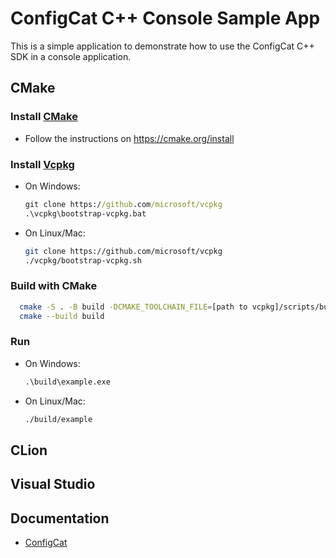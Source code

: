 # ConfigCat C++ Console Sample App

This is a simple application to demonstrate how to use the ConfigCat C++ SDK in a console application.

## CMake

### Install [CMake](https://cmake.org/)

- Follow the instructions on https://cmake.org/install 

### Install [Vcpkg](https://github.com/microsoft/vcpkg)

- On Windows:
  ```cmd
  git clone https://github.com/microsoft/vcpkg
  .\vcpkg\bootstrap-vcpkg.bat
  ```

- On Linux/Mac:
  ```bash
  git clone https://github.com/microsoft/vcpkg
  ./vcpkg/bootstrap-vcpkg.sh
  ```

### Build with CMake

```bash
  cmake -S . -B build -DCMAKE_TOOLCHAIN_FILE=[path to vcpkg]/scripts/buildsystems/vcpkg.cmake
  cmake --build build
```

### Run
- On Windows:
  ```cmd
  .\build\example.exe
  ```

- On Linux/Mac:
  ```bash
  ./build/example
  ```

## CLion

## Visual Studio

## Documentation
- [ConfigCat](https://configcat.com)
